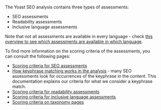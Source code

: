 The Yoast SEO analysis contains three types of assessments:
* SEO assessments
* Readability assessments
* Inclusive language assessments

Note that not all assessments are available in every language - check [this overview to see which assessments are available in which language](https://github.com/Yoast/wordpress-seo/blob/trunk/packages/yoastseo/README.md#supported-languages).

To find more information on the scoring criteria of the assessments, you can consult the following pages:
* [Scoring criteria for SEO assessments](SCORING%20SEO.md)
* [How keyphrase matching works in the analysis](KEYPHRASE%20MATCHING.md) - many SEO assessments look for occurrences of the keyphrase in the content. This documentation explains our criteria for what we consider a keyphrase match.
* [Scoring criteria for readability assessments](SCORING%20READABILITY.md)
* [Scoring criteria for inclusive language assessments](SCORING%20INCLUSIVE%20LANGUAGE.md)
* [Scoring criteria on taxonomy pages](SCORING%20TAXONOMY.md)


